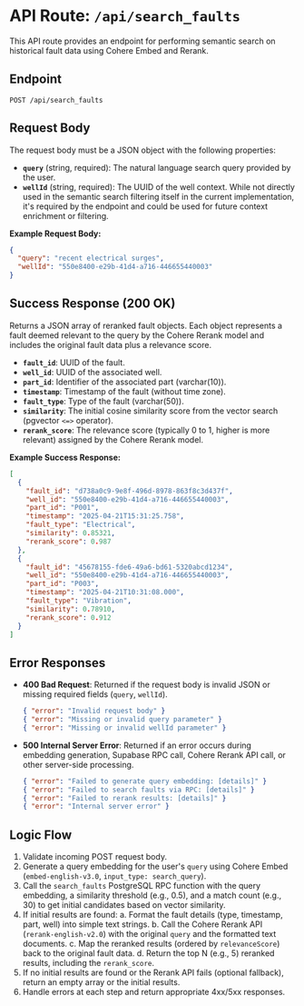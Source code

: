 # API Route: `/api/search_faults`

This API route provides an endpoint for performing semantic search on historical fault data using Cohere Embed and Rerank.

## Endpoint

`POST /api/search_faults`

## Request Body

The request body must be a JSON object with the following properties:

- **`query`** (string, required): The natural language search query provided by the user.
- **`wellId`** (string, required): The UUID of the well context. While not directly used in the semantic search filtering itself in the current implementation, it's required by the endpoint and could be used for future context enrichment or filtering.

**Example Request Body:**

```json
{
  "query": "recent electrical surges",
  "wellId": "550e8400-e29b-41d4-a716-446655440003"
}
```

## Success Response (200 OK)

Returns a JSON array of reranked fault objects. Each object represents a fault deemed relevant to the query by the Cohere Rerank model and includes the original fault data plus a relevance score.

- **`fault_id`**: UUID of the fault.
- **`well_id`**: UUID of the associated well.
- **`part_id`**: Identifier of the associated part (varchar(10)).
- **`timestamp`**: Timestamp of the fault (without time zone).
- **`fault_type`**: Type of the fault (varchar(50)).
- **`similarity`**: The initial cosine similarity score from the vector search (pgvector `<=>` operator).
- **`rerank_score`**: The relevance score (typically 0 to 1, higher is more relevant) assigned by the Cohere Rerank model.

**Example Success Response:**

```json
[
  {
    "fault_id": "d738a0c9-9e8f-496d-8978-863f8c3d437f",
    "well_id": "550e8400-e29b-41d4-a716-446655440003",
    "part_id": "P001",
    "timestamp": "2025-04-21T15:31:25.758",
    "fault_type": "Electrical",
    "similarity": 0.85321,
    "rerank_score": 0.987
  },
  {
    "fault_id": "45678155-fde6-49a6-bd61-5320abcd1234",
    "well_id": "550e8400-e29b-41d4-a716-446655440003",
    "part_id": "P003",
    "timestamp": "2025-04-21T10:31:08.000",
    "fault_type": "Vibration",
    "similarity": 0.78910,
    "rerank_score": 0.912
  }
]
```

## Error Responses

- **400 Bad Request**: Returned if the request body is invalid JSON or missing required fields (`query`, `wellId`).
  ```json
  { "error": "Invalid request body" }
  { "error": "Missing or invalid query parameter" }
  { "error": "Missing or invalid wellId parameter" }
  ```
- **500 Internal Server Error**: Returned if an error occurs during embedding generation, Supabase RPC call, Cohere Rerank API call, or other server-side processing.
  ```json
  { "error": "Failed to generate query embedding: [details]" }
  { "error": "Failed to search faults via RPC: [details]" }
  { "error": "Failed to rerank results: [details]" }
  { "error": "Internal server error" } 
  ```

## Logic Flow

1. Validate incoming POST request body.
2. Generate a query embedding for the user's `query` using Cohere Embed (`embed-english-v3.0`, `input_type: search_query`).
3. Call the `search_faults` PostgreSQL RPC function with the query embedding, a similarity threshold (e.g., 0.5), and a match count (e.g., 30) to get initial candidates based on vector similarity.
4. If initial results are found:
   a. Format the fault details (type, timestamp, part, well) into simple text strings.
   b. Call the Cohere Rerank API (`rerank-english-v2.0`) with the original `query` and the formatted text documents.
   c. Map the reranked results (ordered by `relevanceScore`) back to the original fault data.
   d. Return the top N (e.g., 5) reranked results, including the `rerank_score`.
5. If no initial results are found or the Rerank API fails (optional fallback), return an empty array or the initial results.
6. Handle errors at each step and return appropriate 4xx/5xx responses. 